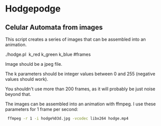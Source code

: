 # Hodgepodge

## Celular Automata from images

This script creates a series of images that can be assembled into an animation.

./hodge.pl <image> k_red k_green k_blue #frames

Image should be a jpeg file.

The k parameters should be integer values between 0 and 255 (negative values should work).

You shouldn't use more than 200 frames, as it will probably be just noise beyond that.

The images can be assembled into an animation with ffmpeg. I use these parameters for 1 frame per second:

```sh
 ffmpeg -r 1 -i hodge%03d.jpg -vcodec libx264 hodge.mp4
```
